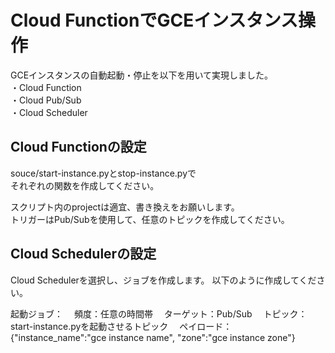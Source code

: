# Cloud FunctionでGCEインスタンス操作
GCEインスタンスの自動起動・停止を以下を用いて実現しました。  
・Cloud Function  
・Cloud Pub/Sub  
・Cloud Scheduler  

## Cloud Functionの設定
souce/start-instance.pyとstop-instance.pyで  
それぞれの関数を作成してください。

スクリプト内のprojectは適宜、書き換えをお願いします。  
トリガーはPub/Subを使用して、任意のトピックを作成してください。  

## Cloud Schedulerの設定
Cloud Schedulerを選択し、ジョブを作成します。
以下のように作成してください。

起動ジョブ：
　頻度：任意の時間帯
　ターゲット：Pub/Sub
　トピック：start-instance.pyを起動させるトピック
　ペイロード：{"instance_name":"gce instance name", "zone":"gce instance zone"}
